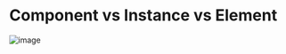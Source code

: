 # Component vs Instance vs Element 

![image](https://github.com/anjiladhikari/React-Journey/assets/21165474/ff485703-7732-4979-9ca8-d4b0bb85cdbe)

